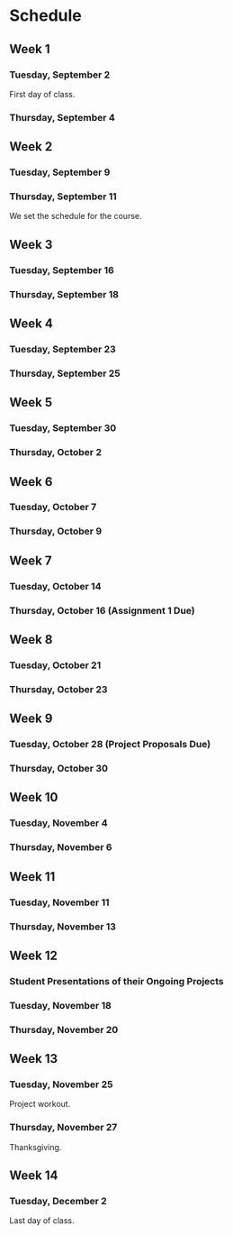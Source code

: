 # Schedule

## Week 1

### Tuesday, September 2

First day of class.

### Thursday, September 4

## Week 2

### Tuesday, September 9

### Thursday, September 11

We set the schedule for the course.

## Week 3

### Tuesday, September 16

### Thursday, September 18

## Week 4

### Tuesday, September 23

### Thursday, September 25

## Week 5

### Tuesday, September 30

### Thursday, October 2

## Week 6

### Tuesday, October 7

### Thursday, October 9

## Week 7

### Tuesday, October 14

### Thursday, October 16 (Assignment 1 Due)

## Week 8

### Tuesday, October 21

### Thursday, October 23

## Week 9

### Tuesday, October 28 (Project Proposals Due)

### Thursday, October 30

## Week 10

### Tuesday, November 4

### Thursday, November 6

## Week 11

### Tuesday, November 11

### Thursday, November 13

## Week 12

### Student Presentations of their Ongoing Projects

### Tuesday, November 18

### Thursday, November 20

## Week 13

### Tuesday, November 25

Project workout.

### Thursday, November 27

Thanksgiving.

## Week 14

### Tuesday, December 2

Last day of class.

